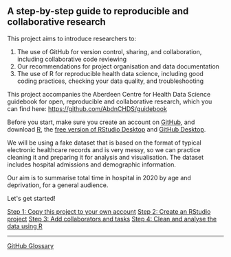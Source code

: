 ## A step-by-step guide to reproducible and collaborative research

This project aims to introduce researchers to:

1. The use of GitHub for version control, sharing, and collaboration, including collaborative code reviewing
2. Our recommendations for project organisation and data documentation
3. The use of R for reproducible health data science, including good coding practices, checking your data quality, and troubleshooting

This project accompanies the Aberdeen Centre for Health Data Science guidebook for open, reproducible and collaborative research, which you can find here: https://github.com/AbdnCHDS/guidebook

Before you start, make sure you create an account on [GitHub](https://github.com/), and download [R](https://cloud.r-project.org/), the [free version of RStudio Desktop](https://www.rstudio.com/products/rstudio/download/) and [GitHub Desktop](https://desktop.github.com/).

We will be using a fake dataset that is based on the format of typical electronic healthcare records and is very messy, so we can practice cleaning it and preparing it for analysis and visualisation. The dataset includes hospital admissions and demographic information.

Our aim is to summarise total time in hospital in 2020 by age and deprivation, for a general audience.

Let's get started!

[Step 1: Copy this project to your own account]()
[Step 2: Create an RStudio project]()
[Step 3: Add collaborators and tasks]()
[Step 4: Clean and analyse the data using R]()

---
[GitHub Glossary](https://github.com/AbdnCHDS/open-research-how-to/blob/main/github-glossary.md)
